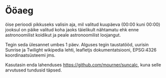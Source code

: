 # Ööaeg

öise perioodi pikkuseks valisin aja, mil valitud kuupäeva (00:00 kuni 00:00) jooksul on päike valitud koha jaoks täielikult nähtamatu ehk enne astronoomilist koidikut ja peale astronoomilist loojangut.  


Tegin seda ülesannet umbes 1 päev. Alguses tegin taustatööd, uurisin Sunrise ja Twilight wikipedia lehti, leafletjs dokumentatsiooni, EPSG:4326 koordinaatsüsteemi jms.

Kasutasin enda lahenduses https://github.com/mourner/suncalc, kuna selle arvutused tundusid täpsed.


